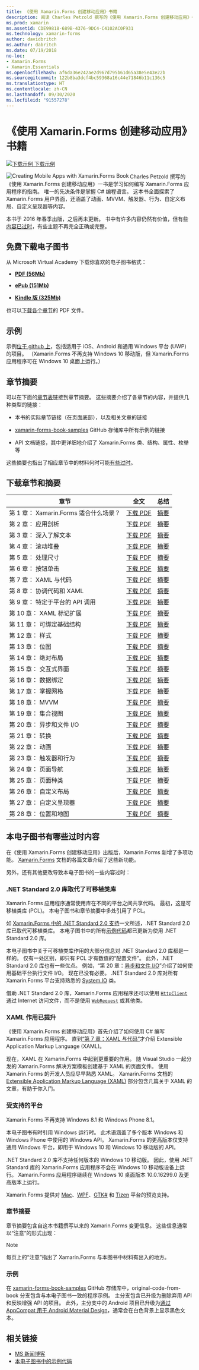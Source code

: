 ```yaml
---
title: 《使用 Xamarin.Forms 创建移动应用》书籍
description: 阅读 Charles Petzold 撰写的《使用 Xamarin.Forms 创建移动应用》一书的电子版，了解如何开发 Xamarin.Forms 应用程序。
ms.prod: xamarin
ms.assetid: CDE99818-689B-4376-9DC4-C4102AC0F931
ms.technology: xamarin-forms
author: davidbritch
ms.author: dabritch
ms.date: 07/19/2018
no-loc:
- Xamarin.Forms
- Xamarin.Essentials
ms.openlocfilehash: af6da36e242ae2d967d795b61d65a38e5e43e22b
ms.sourcegitcommit: 122b8ba3dcf4bc59368a16c44e71846b11c136c5
ms.translationtype: HT
ms.contentlocale: zh-CN
ms.lasthandoff: 09/30/2020
ms.locfileid: "91557278"
---
```

# <a name="creating-mobile-apps-with-no-locxamarinforms-book"></a>《使用 Xamarin.Forms 创建移动应用》书籍

[![下载示例](~/media/shared/download.png) 下载示例](https://github.com/xamarin/xamarin-forms-book-samples)

<img src="images/cover-sml.png" title="《使用 Xamarin.Forms 创建移动应用》书籍" alt="Creating Mobile Apps with Xamarin.Forms Book" align="left" />Charles Petzold 撰写的《使用 Xamarin.Forms 创建移动应用》一书是学习如何编写 Xamarin.Forms 应用程序的指南。 唯一的先决条件是掌握 C# 编程语言。 这本书全面探索了 Xamarin.Forms 用户界面，还涵盖了动画、MVVM、触发器、行为、自定义布局、自定义呈现器等内容。

本书于 2016 年春季出版，之后再未更新。 书中有许多内容仍然有价值，但有些[内容已过时](#ways-in-which-the-book-is-outdated)，有些主题不再完全正确或完整。

## <a name="download-ebook-for-free"></a>免费下载电子图书

从 Microsoft Virtual Academy 下载你喜欢的电子图书格式：

- [**PDF (56Mb)** ](https://aka.ms/xamformsebook)

- [**ePub (151Mb)** ](https://aka.ms/xamebook/epub)

- [**Kindle 版 (325Mb)** ](https://aka.ms/xamebook/mobi)

也可以[下载各个章节](#download-chapters-and-summaries)的 PDF 文件。

## <a name="samples"></a>示例

示例[位于 github 上](https://github.com/xamarin/xamarin-forms-book-samples)，包括适用于 iOS、Android 和通用 Windows 平台 (UWP) 的项目。 （Xamarin.Forms 不再支持 Windows 10 移动版，但 Xamarin.Forms 应用程序可在 Windows 10 桌面上运行。）

## <a name="chapter-summaries"></a>章节摘要

可以在下面的[章节表](#download-chapters-and-summaries)链接到章节摘要。 这些摘要介绍了各章节的内容，并提供几种类型的链接：

- 本书的实际章节链接（在页面底部），以及相关文章的链接

- [xamarin-forms-book-samples](https://github.com/xamarin/xamarin-forms-book-samples) GitHub 存储库中所有示例的链接

- API 文档链接，其中更详细地介绍了 Xamarin.Forms 类、结构、属性、枚举等

这些摘要也指出了相应章节中的材料何时可能[有些过时](#ways-in-which-the-book-is-outdated)。

## <a name="download-chapters-and-summaries"></a>下载章节和摘要

| 章节 | 全文 | 总结 |
| ------- | ------------- | ------- |
| 第 1 章： Xamarin.Forms 适合什么场景？ | [下载 PDF](https://download.xamarin.com/developer/xamarin-forms-book/XamarinFormsBook-Ch01-Apr2016.pdf) | [摘要](summaries/chapter01.md) |
| 第 2 章： 应用剖析 | [下载 PDF](https://download.xamarin.com/developer/xamarin-forms-book/XamarinFormsBook-Ch02-Apr2016.pdf) | [摘要](summaries/chapter02.md) |
| 第 3 章： 深入了解文本 | [下载 PDF](https://download.xamarin.com/developer/xamarin-forms-book/XamarinFormsBook-Ch03-Apr2016.pdf) | [摘要](summaries/chapter03.md) |
| 第 4 章： 滚动堆叠 | [下载 PDF](https://download.xamarin.com/developer/xamarin-forms-book/XamarinFormsBook-Ch04-Apr2016.pdf) | [摘要](summaries/chapter04.md) |
| 第 5 章： 处理尺寸 | [下载 PDF](https://download.xamarin.com/developer/xamarin-forms-book/XamarinFormsBook-Ch05-Apr2016.pdf) | [摘要](summaries/chapter05.md) |
| 第 6 章： 按钮单击 | [下载 PDF](https://download.xamarin.com/developer/xamarin-forms-book/XamarinFormsBook-Ch06-Apr2016.pdf) | [摘要](summaries/chapter06.md) |
| 第 7 章： XAML 与代码 | [下载 PDF](https://download.xamarin.com/developer/xamarin-forms-book/XamarinFormsBook-Ch07-Apr2016.pdf) | [摘要](summaries/chapter07.md) |
| 第 8 章： 协调代码和 XAML | [下载 PDF](https://download.xamarin.com/developer/xamarin-forms-book/XamarinFormsBook-Ch08-Apr2016.pdf) | [摘要](summaries/chapter08.md) |
| 第 9 章： 特定于平台的 API 调用 | [下载 PDF](https://download.xamarin.com/developer/xamarin-forms-book/XamarinFormsBook-Ch09-Apr2016.pdf) | [摘要](summaries/chapter09.md) |
| 第 10 章： XAML 标记扩展 | [下载 PDF](https://download.xamarin.com/developer/xamarin-forms-book/XamarinFormsBook-Ch10-Apr2016.pdf) | [摘要](summaries/chapter10.md) |
| 第 11 章： 可绑定基础结构 | [下载 PDF](https://download.xamarin.com/developer/xamarin-forms-book/XamarinFormsBook-Ch11-Apr2016.pdf) | [摘要](summaries/chapter11.md) |
| 第 12 章： 样式 | [下载 PDF](https://download.xamarin.com/developer/xamarin-forms-book/XamarinFormsBook-Ch12-Apr2016.pdf) | [摘要](summaries/chapter12.md) |
| 第 13 章： 位图 | [下载 PDF](https://download.xamarin.com/developer/xamarin-forms-book/XamarinFormsBook-Ch13-Apr2016.pdf) | [摘要](summaries/chapter13.md) |
| 第 14 章： 绝对布局 | [下载 PDF](https://download.xamarin.com/developer/xamarin-forms-book/XamarinFormsBook-Ch14-Apr2016.pdf) | [摘要](summaries/chapter14.md) |
| 第 15 章： 交互式界面 | [下载 PDF](https://download.xamarin.com/developer/xamarin-forms-book/XamarinFormsBook-Ch15-Apr2016.pdf) | [摘要](summaries/chapter15.md) |
| 第 16 章： 数据绑定 | [下载 PDF](https://download.xamarin.com/developer/xamarin-forms-book/XamarinFormsBook-Ch16-Apr2016.pdf) | [摘要](summaries/chapter16.md) |
| 第 17 章： 掌握网格 | [下载 PDF](https://download.xamarin.com/developer/xamarin-forms-book/XamarinFormsBook-Ch17-Apr2016.pdf) | [摘要](summaries/chapter17.md) |
| 第 18 章： MVVM | [下载 PDF](https://download.xamarin.com/developer/xamarin-forms-book/XamarinFormsBook-Ch18-Apr2016.pdf) | [摘要](summaries/chapter18.md) |
| 第 19 章： 集合视图 | [下载 PDF](https://download.xamarin.com/developer/xamarin-forms-book/XamarinFormsBook-Ch19-Apr2016.pdf) | [摘要](summaries/chapter19.md) |
| 第 20 章： 异步和文件 I/O | [下载 PDF](https://download.xamarin.com/developer/xamarin-forms-book/XamarinFormsBook-Ch20-Apr2016.pdf) | [摘要](summaries/chapter20.md) |
| 第 21 章： 转换 | [下载 PDF](https://download.xamarin.com/developer/xamarin-forms-book/XamarinFormsBook-Ch21-Apr2016.pdf) | [摘要](summaries/chapter21.md) |
| 第 22 章： 动画 | [下载 PDF](https://download.xamarin.com/developer/xamarin-forms-book/XamarinFormsBook-Ch22-Apr2016.pdf) | [摘要](summaries/chapter22.md) |
| 第 23 章： 触发器和行为 | [下载 PDF](https://download.xamarin.com/developer/xamarin-forms-book/XamarinFormsBook-Ch23-Apr2016.pdf) | [摘要](summaries/chapter23.md) |
| 第 24 章： 页面导航 | [下载 PDF](https://download.xamarin.com/developer/xamarin-forms-book/XamarinFormsBook-Ch24-Apr2016.pdf) | [摘要](summaries/chapter24.md) |
| 第 25 章： 页面种类 | [下载 PDF](https://download.xamarin.com/developer/xamarin-forms-book/XamarinFormsBook-Ch25-Apr2016.pdf) | [摘要](summaries/chapter25.md) |
| 第 26 章： 自定义布局 | [下载 PDF](https://download.xamarin.com/developer/xamarin-forms-book/XamarinFormsBook-Ch26-Apr2016.pdf) | [摘要](summaries/chapter26.md) |
| 第 27 章： 自定义呈现器 | [下载 PDF](https://download.xamarin.com/developer/xamarin-forms-book/XamarinFormsBook-Ch27-Apr2016.pdf) | [摘要](summaries/chapter27.md) |
| 第 28 章： 位置和地图 | [下载 PDF](https://download.xamarin.com/developer/xamarin-forms-book/XamarinFormsBook-Ch28-Aug2016.pdf) | [摘要](summaries/chapter28.md) |

## <a name="ways-in-which-the-book-is-outdated"></a>本电子图书有哪些过时内容

在《使用 Xamarin.Forms 创建移动应用》出版后，Xamarin.Forms 新增了多项功能。 [Xamarin.Forms](../../index.yml) 文档的各篇文章介绍了这些新功能。

另外，还有其他更改导致本电子图书的一些内容过时：

### <a name="net-standard-20-libraries-have-replaced-portable-class-libraries"></a>.NET Standard 2.0 库取代了可移植类库

Xamarin.Forms 应用程序通常使用库在不同的平台之间共享代码。 最初，这是可移植类库 (PCL)。 本电子图书和章节摘要中多处引用了 PCL。

如 [Xamarin.Forms 中的 .NET Standard 2.0 支持](~/xamarin-forms/internals/net-standard.md)一文所述，.NET Standard 2.0 库已取代可移植类库。 本电子图书中的所有[示例代码](https://github.com/xamarin/xamarin-forms-book-samples)都已更新为使用 .NET Standard 2.0 库。

本电子图书中关于可移植类库作用的大部分信息对 .NET Standard 2.0 库都是一样的。 仅有一处区别，即只有 PCL 才有数值的“配置文件”。 此外，.NET Standard 2.0 库也有一些优点。 例如，“第 20 章：[异步和文件 I/O](summaries/chapter20.md)”介绍了如何使用基础平台执行文件 I/O。 现在已没有必要。 .NET Standard 2.0 库对所有 Xamarin.Forms 平台支持熟悉的 [System.IO](xref:System.IO) 类。

借助 .NET Standard 2.0 库，Xamarin.Forms 应用程序还可以使用 [`HttpClient`](xref:System.Net.Http.HttpClient) 通过 Internet 访问文件，而不是使用 [`WebRequest`](xref:System.Net.WebRequest) 或其他类。

### <a name="the-role-of-xaml-has-been-elevated"></a>XAML 作用已提升

《使用 Xamarin.Forms 创建移动应用》首先介绍了如何使用 C# 编写 Xamarin.Forms 应用程序。 直到[“第 7 章：XAML 与代码”](summaries/chapter07.md)才介绍 Extensible Application Markup Language (XAML)。

现在，XAML 在 Xamarin.Forms 中起到更重要的作用。 随 Visual Studio 一起分发的 Xamarin.Forms 解决方案模板创建基于 XAML 的页面文件。 使用 Xamarin.Forms 的开发人员应尽早熟悉 XAML。 Xamarin.Forms 文档的 [Extensible Application Markup Language (XAML)](~/xamarin-forms/xaml/index.yml) 部分包含几篇关于 XAML 的文章，有助于你入门。

### <a name="supported-platforms"></a>受支持的平台

Xamarin.Forms 不再支持 Windows 8.1 和 Windows Phone 8.1。

本电子图书有时引用 Windows 运行时。 此术语涵盖了多个版本 Windows 和 Windows Phone 中使用的 Windows API。 Xamarin.Forms 的更高版本仅支持通用 Windows 平台，即用于 Windows 10 和 Windows 10 移动版的 API。

.NET Standard 2.0 库不支持任何版本的 Windows 10 移动版。 因此，使用 .NET Standard 库的 Xamarin.Forms 应用程序不会在 Windows 10 移动版设备上运行。 Xamarin.Forms 应用程序继续在 Windows 10 桌面版本 10.0.16299.0 及更高版本上运行。

Xamarin.Forms 提供对 [Mac](~/xamarin-forms/platform/other/mac.md)、[WPF](~/xamarin-forms/platform/other/wpf.md)、[GTK#](~/xamarin-forms/platform/other/gtk.md) 和 [Tizen](~/xamarin-forms/platform/other/tizen.md) 平台的预览支持。

### <a name="chapter-summaries"></a>章节摘要

章节摘要包含自这本书籍撰写以来的 Xamarin.Forms 变更信息。 这些信息通常以“注意”的形式出现：

> [!NOTE]
> 每页上的“注意”指出了 Xamarin.Forms 与本图书中材料有出入的地方。

### <a name="samples"></a>示例

在 [xamarin-forms-book-samples](https://github.com/xamarin/xamarin-forms-book-samples) GitHub 存储库中，original-code-from-book 分支包含与本电子图书一致的程序示例。 主分支包含已升级为删除弃用 API 和反映增强 API 的项目。 此外，主分支中的 Android 项目已升级为[通过 AppCompat 用于 Android Material Design](~/xamarin-forms/platform/android/index.md)，通常会在白色背景上显示黑色文本。

## <a name="related-links"></a>相关链接

- [MS 新闻博客](/archive/blogs/microsoft_press/free-ebook-creating-mobile-apps-with-xamarin-forms)
- [本电子图书中的示例代码](https://github.com/xamarin/xamarin-forms-book-samples)